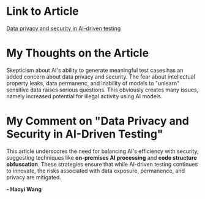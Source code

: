 # Link to Article

[Data privacy and security in AI-driven testing
](https://sdtimes.com/data/data-privacy-and-security-in-ai-driven-testing/)

# My Thoughts on the Article

Skepticism about AI's ability to generate meaningful test cases has an added concern about data privacy and security. The fear about intellectual property leaks, data permanenc, and inability of models to "unlearn" sensitive data raises serious questions. This obviously creates many issues, namely increased potential for illegal activity using AI models. 

# My Comment on "Data Privacy and Security in AI-Driven Testing"


This article underscores the need for balancing AI's efficiency with security, suggesting techniques like **on-premises AI processing** and **code structure obfuscation**. These strategies ensure that while AI-driven testing continues to innovate, the risks associated with data exposure, permanence, and privacy are mitigated.

**- Haoyi Wang**